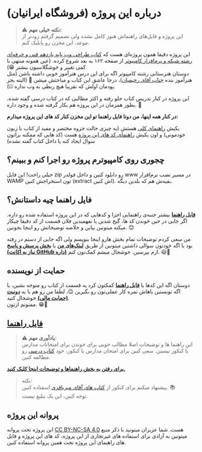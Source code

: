 # درباره این پروژه (فروشگاه ایرانیان)

> ⚠️ **نکته خیلی مهم:**  
> این پروژه و فایل‌های راهنماش هنوز کامل نشده ولی تصمیم گرفتم زودتر از موعد، این مخزن رو پابلیک کنم.

این پروژه دقیقا همون پروژه‌ای هست که [کتاب طراحی وب پایه یازدهم فنی و حرفه‌ای رشته شبکه و نرم‌افزار کامپیوتر](http://www.chap.sch.ir/books/12532) از صفحه ۱۶۲ به بعد شروع کرده. (عین همونه منتهی با کمی تغییر و خوشگلاسیون بیشتر 😁)  
دوستان هنرستانی رشته کامپیوتر اگه برای این درس هنرآموز خوبی داشته باشن (مثل هنرآموز بنده [جناب آقای رحیمیان](http://aparat.ir/sweb11))، درجا عاشق این کتاب و مباحثش میشن 🫠 (البته بجز پودمان اولش که تقریبا هیچ ربطی به وب نداره 🤐).

این پروژه در کنار تدریس کتاب جلو رفته و اکثر مطالبی که در کتاب درسی گفته شده، بطور همزمان در این پروژه هم بکار گرفته شده و وجود داره. 🌱

**در کنار همه اینها، من دوتا فایل راهنما تو این مخزن کنار کد های این پروژه میذارم:**

یکیش [راهنمای کلی](./guide.md) هستش (یه چیزی حالت جزوه مختصر و مفید از کتاب با زبون خودمونی) و اون یکیش [راهنمای کد های این پروژه](./project_guide.md) هست (کد هایی که ممکنه براتون سوال ایجاد کنه یا داخل کتاب گفته نشده)

## چجوری روی کامپیوترم پروژه رو اجرا کنم و ببینم؟

خیلی راحت! این فایل zip رو دانلود کنین و داخل فولدر www در مسیر نصب نرم‌افزار WAMP تون استخراجش کنین (extract اش کنین). بقیه‌ش هم که بلدین دیگه.

## فایل راهنما چیه داستانش؟

**[فایل راهنما](./guide.md)** بیشتر جنبه‌ی راهنمایی اجزا و کدهایی که در این پروژه استفاده شده رو داره. اگر جایی در حین خوندن کد ها، گیج شدین یا نفهمیدین فلان قسمت از کد دقیقا چیکار میکنه میتونین بیاین و خلاصه توضیحاتش رو اینجا بخونین. 😊

من سعی کردم توضیحات تمام بخش هارو اینجا بنویسم ولی اگه جایی از دستم در رفته بود یا اگه خودتون سوالی داشتین میتونین از طریق **[لینک‌های من](http://al1almasi.ir)** یا **[بخش پرسش و پاسخ (نیاز به اکانت GitHub داره)](http://github.com/AliAlmasi/iranianshop/discussions/new?category=%D9%BE%D8%B1%D8%B3%D8%B4-%D9%88-%D9%BE%D8%A7%D8%B3%D8%AE)** ازم بپرسین. خوشحال میشم کمک‌تون کنم. 😃🤝

## حمایت از نویسنده

دوستان اگه این کدها یا **[فایل راهنما](./guide.md)** کمکتون کرد یه قسمت از کتاب رو متوجه بشین، یا اگه تونستین باهاش نمره کار عملی‌تون رو بگیرین 😉، لطفا من رو هم با یه **[دونیت (حمایت مالی)](http://donate.al1almasi.ir)** خوشحال کنید.  
ممنونم ازتون. 😁🤍

## [فایل راهنما](./guide.md)

> ⚠️ **یادآوری مهم**:  
> این راهنما ها و توضیحات اصلا مطالب خوبی برای خوندن برای امتحانات مدارس یا کنکور نیستن. سعی کنین برای امتحان مدارس یا کنکور، خود [کتاب درسی](http://www.chap.sch.ir/books/12532) رو مطالعه کنین.

**[برای رفتن به بخش راهنماها و توضیحات اینجا کلیک کنید.](./guide.md)**

> نکته:  
> پیشنهاد میکنم برای کنکور از [کتاب های آقای میرباقری](http://konkorfani.blog.ir) اسفتاده کنین. 📚  
> توجه کنین، این یک تبلیغ نیست.

## پروانه این پروژه

این پروژه تحت پروانه [CC BY-NC-SA 4.0](https://creativecommons.org/licenses/by-nc-sa/4.0/) هست. شما عزیزان میتونید با ذکر منبع میتونین به آزادی برای استفاده های غیرتجاری از این پروژه، کد های این پروژه و فایل های راهنمای این پروژه تحت همین پروانه استفاده کنین.